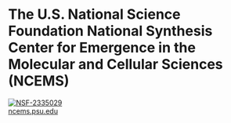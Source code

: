 # The U.S. National Science Foundation National Synthesis Center for Emergence in the Molecular and Cellular Sciences (NCEMS)


[![NSF-2335029](https://img.shields.io/badge/NSF-2335029-blue.svg)](https://www.nsf.gov/awardsearch/showAward?AWD_ID=2335029)    
[ncems.psu.edu](https://ncems.psu.edu/)
